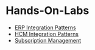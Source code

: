 # Hands-On-Labs

* [ERP Integration Patterns]
* [HCM Integration Patterns]
* [Subscription Management]

[ERP Integration Patterns]: /ERP-Integration-Patterns
[HCM Integration Patterns]: /HCM-Integration-Patterns
[Subscription Management]: /Subscription-Management/html/index.html